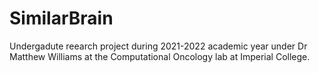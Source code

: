 # SimilarBrain
Undergadute reearch project during 2021-2022 academic year under Dr Matthew Williams at the Computational Oncology lab at Imperial College.
